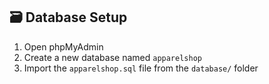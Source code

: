 ## 🗃 Database Setup

1. Open phpMyAdmin
2. Create a new database named `apparelshop`
3. Import the `apparelshop.sql` file from the `database/` folder
